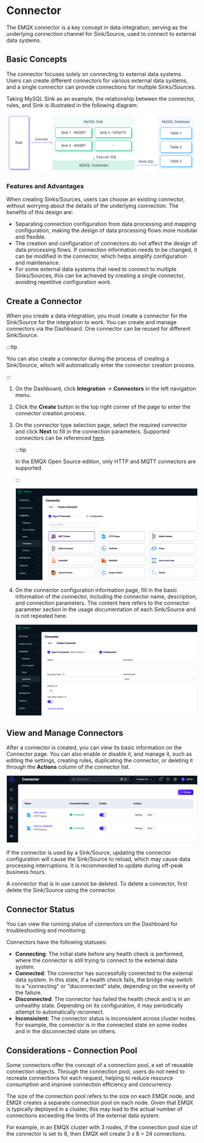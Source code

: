 # Connector

The EMQX connector is a key concept in data integration, serving as the underlying connection channel for Sink/Source, used to connect to external data systems. 

## Basic Concepts

The connector focuses solely on connecting to external data systems. Users can create different connectors for various external data systems, and a single connector can provide connections for multiple Sinks/Sources.

Taking MySQL Sink as an example, the relationship between the connector, rules, and Sink is illustrated in the following diagram:

![EMQX Connector Concept](./assets/connector-sink.jpg)

### Features and Advantages

When creating Sinks/Sources, users can choose an existing connector, without worrying about the details of the underlying connection. The benefits of this design are:

- Separating connection configuration from data processing and mapping configuration, making the design of data processing flows more modular and flexible.
- The creation and configuration of connectors do not affect the design of data processing flows. If connection information needs to be changed, it can be modified in the connector, which helps simplify configuration and maintenance.
- For some external data systems that need to connect to multiple Sinks/Sources, this can be achieved by creating a single connector, avoiding repetitive configuration work.

## Create a Connector

When you create a data integration, you must create a connector for the Sink/Source for the integration to work. You can create and manage connectors via the Dashboard. One connector can be reused for different Sink/Source.

:::tip 

You can also create a connector during the process of creating a Sink/Source, which will automatically enter the connector creation process. 

:::

1. On the Dashboard, click **Integration** -> **Connectors** in the left navigation menu.

2. Click the **Create** button in the top right corner of the page to enter the connector creation process.

3. On the connector type selection page, select the required connector and click **Next** to fill in the connection parameters. Supported connectors can be referenced [here](./data-bridges.md#supported-integrations).

   :::tip 

   In the EMQX Open Source edition, only HTTP and MQTT connectors are supported. 

   :::

   ![EMQX Select Connector](./assets/choose-connector-type.png)

4. On the connector configuration information page, fill in the basic information of the connector, including the connector name, description, and connection parameters. The content here refers to the connector parameter section in the usage documentation of each Sink/Source and is not repeated here.

   ![EMQX Connector Configuration](./assets/config-connector.png)

## View and Manage Connectors

After a connector is created, you can view its basic information on the Connector page. You can also enable or disable it, and manage it, such as editing the settings, creating rules, duplicating the connector, or deleting it through the **Actions** column of the connector list. 

<img src="./assets/view_connector.png" alt="view_connector"  />

If the connector is used by a Sink/Source, updating the connector configuration will cause the Sink/Source to reload, which may cause data processing interruptions. It is recommended to update during off-peak business hours.

A connector that is in use cannot be deleted. To delete a connector, first delete the Sink/Source using the connector.

## Connector Status

You can view the running status of connectors on the Dashboard for troubleshooting and monitoring.

Connectors have the following statuses:

- **Connecting**: The initial state before any health check is performed, where the connector is still trying to connect to the external data system.
- **Connected**: The connector has successfully connected to the external data system. In this state, if a health check fails, the bridge may switch to a "connecting" or "disconnected" state, depending on the severity of the failure.
- **Disconnected**: The connector has failed the health check and is in an unhealthy state. Depending on its configuration, it may periodically attempt to automatically reconnect.
- **Inconsistent**: The connector status is inconsistent across cluster nodes. For example, the connector is in the connected state on some nodes and in the disconnected state on others.

## Considerations - Connection Pool

Some connectors offer the concept of a connection pool, a set of reusable connection objects. Through the connection pool, users do not need to recreate connections for each request, helping to reduce resource consumption and improve connection efficiency and concurrency.

The size of the connection pool refers to the size on each EMQX node, and EMQX creates a separate connection pool on each node. Given that EMQX is typically deployed in a cluster, this may lead to the actual number of connections exceeding the limits of the external data system.

For example, in an EMQX cluster with 3 nodes, if the connection pool size of the connector is set to 8, then EMQX will create 3 x 8 = 24 connections.
